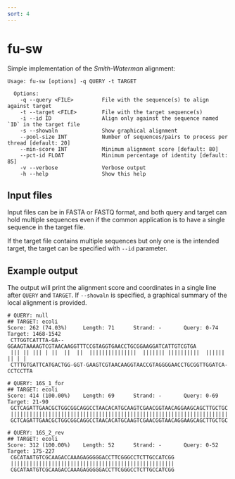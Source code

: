 ```yaml
---
sort: 4
---
```


# fu-sw

Simple implementation of the _Smith-Waterman_ alignment:

```text
Usage: fu-sw [options] -q QUERY -t TARGET

  Options:
    -q --query <FILE>         File with the sequence(s) to align against target
    -t --target <FILE>        File with the target sequence(s)
    -i --id ID                Align only against the sequence named `ID` in the target file
    -s --showaln              Show graphical alignment
    --pool-size INT           Number of sequences/pairs to process per thread [default: 20]
    --min-score INT           Minimum alignment score [default: 80]
    --pct-id FLOAT            Minimum percentage of identity [default: 85]
    -v --verbose              Verbose output
    -h --help                 Show this help

```

## Input files

Input files can be in FASTA or FASTQ format, and both query and 
target can hold multiple sequences even if the common application 
is to have a single sequence in the target file.

If the target file contains multiple sequences but only one is 
the intended target, the target can be specified with `--id` 
parameter.

## Example output

The output will print the alignment score and coordinates in a single line after `QUERY` and `TARGET`.
If `--showaln` is specified, a graphical summary of the local alignment is provided.

```text
# QUERY: null
## TARGET: ecoli
Score: 262 (74.03%)     Length: 71      Strand: -       Query: 0-74     Target: 1468-1542
 CTTGGTCATTTA-GA--GGAAGTAAAAGTCGTAACAAGGTTTCCGTAGGTGAACCTGCGGAAGGATCATTGTCGTGA
 ||| || ||| | ||  ||  ||  |||||||||||||||  ||||||| ||||||||||  ||||||   || | |
 CTTTGTGATTCATGACTGG-GGT-GAAGTCGTAACAAGGTAACCGTAGGGGAACCTGCGGTTGGATCA-CCTCCTTA

# QUERY: 16S_1_for
## TARGET: ecoli
Score: 414 (100.00%)    Length: 69      Strand: -       Query: 0-69     Target: 21-90
 GCTCAGATTGAACGCTGGCGGCAGGCCTAACACATGCAAGTCGAACGGTAACAGGAAGCAGCTTGCTGC
 |||||||||||||||||||||||||||||||||||||||||||||||||||||||||||||||||||||
 GCTCAGATTGAACGCTGGCGGCAGGCCTAACACATGCAAGTCGAACGGTAACAGGAAGCAGCTTGCTGC

# QUERY: 16S_2_rev
## TARGET: ecoli
Score: 312 (100.00%)    Length: 52      Strand: -       Query: 0-52     Target: 175-227
 CGCATAATGTCGCAAGACCAAAGAGGGGGACCTTCGGGCCTCTTGCCATCGG
 ||||||||||||||||||||||||||||||||||||||||||||||||||||
 CGCATAATGTCGCAAGACCAAAGAGGGGGACCTTCGGGCCTCTTGCCATCGG
```
